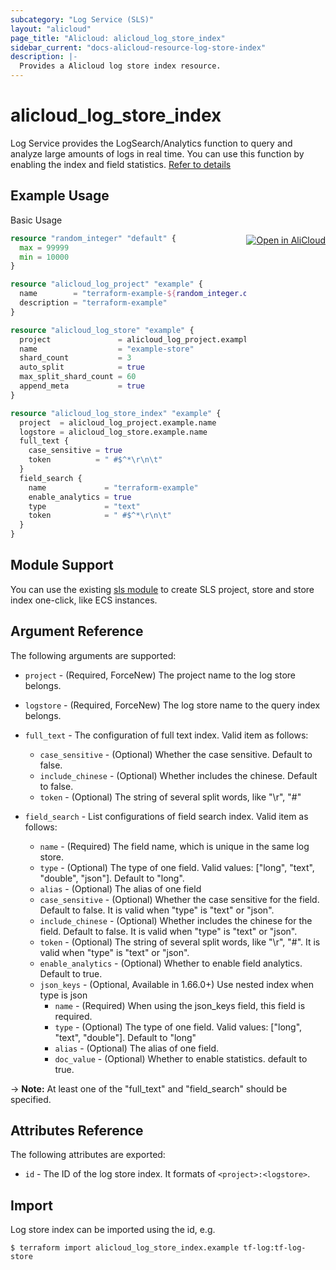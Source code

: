 ```yaml
---
subcategory: "Log Service (SLS)"
layout: "alicloud"
page_title: "Alicloud: alicloud_log_store_index"
sidebar_current: "docs-alicloud-resource-log-store-index"
description: |-
  Provides a Alicloud log store index resource.
---
```


# alicloud\_log\_store\_index

Log Service provides the LogSearch/Analytics function to query and analyze large amounts of logs in real time.
You can use this function by enabling the index and field statistics. [Refer to details](https://www.alibabacloud.com/help/doc-detail/43772.htm)

## Example Usage
<div class="oics-button" style="float: right;margin: 0 0 -40px 0;">
  <a href="https://api.aliyun.com/api-tools/terraform?resource=alicloud_log_store_index&exampleId=c51e7508-6c9a-906f-5048-99adfa042a929e5dc2a5&activeTab=example&spm=docs.r.log_store_index.0.c51e75086c" target="_blank">
    <img alt="Open in AliCloud" src="https://img.alicdn.com/imgextra/i1/O1CN01hjjqXv1uYUlY56FyX_!!6000000006049-55-tps-254-36.svg" style="max-height: 44px; margin: 32px auto; max-width: 100%;">
  </a>
</div>

Basic Usage

```terraform
resource "random_integer" "default" {
  max = 99999
  min = 10000
}

resource "alicloud_log_project" "example" {
  name        = "terraform-example-${random_integer.default.result}"
  description = "terraform-example"
}

resource "alicloud_log_store" "example" {
  project               = alicloud_log_project.example.name
  name                  = "example-store"
  shard_count           = 3
  auto_split            = true
  max_split_shard_count = 60
  append_meta           = true
}

resource "alicloud_log_store_index" "example" {
  project  = alicloud_log_project.example.name
  logstore = alicloud_log_store.example.name
  full_text {
    case_sensitive = true
    token          = " #$^*\r\n\t"
  }
  field_search {
    name             = "terraform-example"
    enable_analytics = true
    type             = "text"
    token            = " #$^*\r\n\t"
  }
}
```

## Module Support

You can use the existing [sls module](https://registry.terraform.io/modules/terraform-alicloud-modules/sls/alicloud) 
to create SLS project, store and store index one-click, like ECS instances.

## Argument Reference

The following arguments are supported:

* `project` - (Required, ForceNew) The project name to the log store belongs.
* `logstore` - (Required, ForceNew) The log store name to the query index belongs.
* `full_text` - The configuration of full text index. Valid item as follows:

    * `case_sensitive` - (Optional) Whether the case sensitive. Default to false.
    * `include_chinese` - (Optional) Whether includes the chinese. Default to false.
    * `token` - (Optional) The string of several split words, like "\r", "#"

* `field_search` - List configurations of field search index. Valid item as follows:

    * `name` - (Required) The field name, which is unique in the same log store.
    * `type` - (Optional) The type of one field. Valid values: ["long", "text", "double", "json"]. Default to "long".
    * `alias` - (Optional) The alias of one field
    * `case_sensitive` - (Optional) Whether the case sensitive for the field. Default to false. It is valid when "type" is "text" or "json".
    * `include_chinese` - (Optional) Whether includes the chinese for the field. Default to false. It is valid when "type" is "text" or "json".
    * `token` - (Optional) The string of several split words, like "\r", "#". It is valid when "type" is "text" or "json".
    * `enable_analytics` - (Optional) Whether to enable field analytics. Default to true.
    * `json_keys` - (Optional, Available in 1.66.0+) Use nested index when type is json
        * `name` - (Required) When using the json_keys field, this field is required.
        * `type` - (Optional) The type of one field. Valid values: ["long", "text", "double"]. Default to "long"
        * `alias` - (Optional) The alias of one field.
        * `doc_value` - (Optional) Whether to enable statistics. default to true.

-> **Note:** At least one of the "full_text" and "field_search" should be specified.

## Attributes Reference

The following attributes are exported:

* `id` - The ID of the log store index. It formats of `<project>:<logstore>`.

## Import

Log store index can be imported using the id, e.g.

```shell
$ terraform import alicloud_log_store_index.example tf-log:tf-log-store
```
